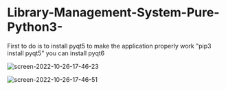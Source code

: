 # Library-Management-System-Pure-Python3-

First to do is to install pyqt5 to  make the application properly work "pip3 install pyqt5" you can install pyqt6

![screen-2022-10-26-17-46-23](https://user-images.githubusercontent.com/36027987/197995848-75bd80a8-b6ae-419e-9f11-62d00f2167f5.jpg)

![screen-2022-10-26-17-46-51](https://user-images.githubusercontent.com/36027987/197995872-5129d7d4-877d-4e93-b1c3-a9fa68f1ceb3.jpg)
